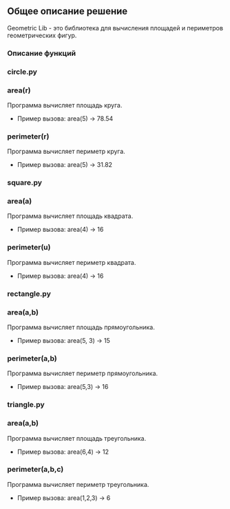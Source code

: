 ## Общее описание решение

Geometric Lib - это библиотека для вычисления площадей и периметров геометрических фигур.

### Описание функций

### circle.py

### area(r)

Программа вычисляет площадь круга.
- Пример вызова: area(5) -> 78.54

### perimeter(r)

Программа вычисляет периметр круга.
- Пример вызова: area(5) -> 31.82

### square.py

### area(a)

Программа вычисляет площадь квадрата.
- Пример вызова: area(4) -> 16

### perimeter(u)

Программа вычисляет периметр квадрата.
- Пример вызова: area(4) -> 16

### rectangle.py

### area(a,b)

Программа вычисляет площадь прямоугольника.
- Пример вызова: area(5, 3) -> 15

### perimeter(a,b)

Программа вычисляет периметр прямоугольника.
- Пример вызова: area(5,3) -> 16

### triangle.py

### area(a,b)

Программа вычисляет площадь треугольника.
- Пример вызова: area(6,4) -> 12

### perimeter(a,b,c)

Программа вычисляет периметр треугольника.
- Пример вызова: area(1,2,3) -> 6
